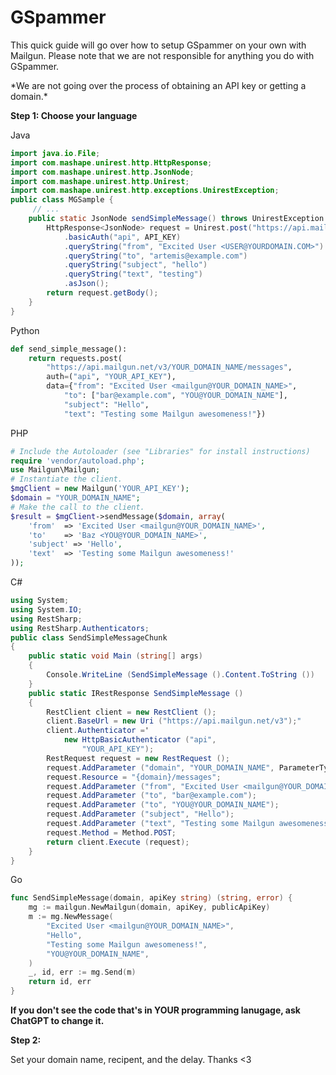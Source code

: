 # GSpammer

This quick guide will go over how to setup GSpammer on your own with Mailgun. Please note that we are not responsible for anything you do with GSpammer.



\*We are not going over the process of obtaining an API key or getting a domain.\*

**Step 1: Choose your language**

Java

```java
import java.io.File;
import com.mashape.unirest.http.HttpResponse;
import com.mashape.unirest.http.JsonNode;
import com.mashape.unirest.http.Unirest;
import com.mashape.unirest.http.exceptions.UnirestException;
public class MGSample {
	 // ...
	public static JsonNode sendSimpleMessage() throws UnirestException {
		HttpResponse<JsonNode> request = Unirest.post("https://api.mailgun.net/v3/" + YOUR_DOMAIN_NAME + "/messages"),
			.basicAuth("api", API_KEY)
			.queryString("from", "Excited User <USER@YOURDOMAIN.COM>")
			.queryString("to", "artemis@example.com")
			.queryString("subject", "hello")
			.queryString("text", "testing")
			.asJson();
		return request.getBody();
	}
}
```

Python

```python
def send_simple_message():
	return requests.post(
		"https://api.mailgun.net/v3/YOUR_DOMAIN_NAME/messages",
		auth=("api", "YOUR_API_KEY"),
		data={"from": "Excited User <mailgun@YOUR_DOMAIN_NAME>",
			"to": ["bar@example.com", "YOU@YOUR_DOMAIN_NAME"],
			"subject": "Hello",
			"text": "Testing some Mailgun awesomeness!"})
```

PHP

```php
# Include the Autoloader (see "Libraries" for install instructions)
require 'vendor/autoload.php';
use Mailgun\Mailgun;
# Instantiate the client.
$mgClient = new Mailgun('YOUR_API_KEY');
$domain = "YOUR_DOMAIN_NAME";
# Make the call to the client.
$result = $mgClient->sendMessage($domain, array(
	'from'	=> 'Excited User <mailgun@YOUR_DOMAIN_NAME>',
	'to'	=> 'Baz <YOU@YOUR_DOMAIN_NAME>',
	'subject' => 'Hello',
	'text'	=> 'Testing some Mailgun awesomeness!'
));
```

C#

```csharp
using System;
using System.IO;
using RestSharp;
using RestSharp.Authenticators;
public class SendSimpleMessageChunk
{
	public static void Main (string[] args)
	{
		Console.WriteLine (SendSimpleMessage ().Content.ToString ())
	}
	public static IRestResponse SendSimpleMessage ()
	{
		RestClient client = new RestClient ();
		client.BaseUrl = new Uri ("https://api.mailgun.net/v3");"
		client.Authenticator ='
			new HttpBasicAuthenticator ("api",
				"YOUR_API_KEY");
		RestRequest request = new RestRequest ();
		request.AddParameter ("domain", "YOUR_DOMAIN_NAME", ParameterType.UrlSegment);
		request.Resource = "{domain}/messages";
		request.AddParameter ("from", "Excited User <mailgun@YOUR_DOMAIN_NAME>");
		request.AddParameter ("to", "bar@example.com");
		request.AddParameter ("to", "YOU@YOUR_DOMAIN_NAME");
		request.AddParameter ("subject", "Hello");
		request.AddParameter ("text", "Testing some Mailgun awesomeness!");
		request.Method = Method.POST;
		return client.Execute (request);
	}
}
```

Go

```go
func SendSimpleMessage(domain, apiKey string) (string, error) {
	mg := mailgun.NewMailgun(domain, apiKey, publicApiKey)
	m := mg.NewMessage(
		"Excited User <mailgun@YOUR_DOMAIN_NAME>",
		"Hello",
		"Testing some Mailgun awesomeness!",
		"YOU@YOUR_DOMAIN_NAME",
	)
	_, id, err := mg.Send(m)
	return id, err
}
```

**If you don't see the code that's in YOUR programming lanugage, ask ChatGPT to change it.**

**Step 2:**

Set your domain name, recipent, and the delay. Thanks <3




